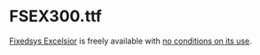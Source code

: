 FSEX300.ttf
===========

[Fixedsys Excelsior][fsex] is freely available with [no conditions on its use][faq].

[fsex]: <http://www.fixedsysexcelsior.com/>
[faq]:  <http://www.fixedsysexcelsior.com/information/faq.htm>
